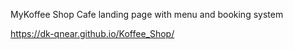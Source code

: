 MyKoffee Shop
Cafe landing page with menu and booking system


https://dk-qnear.github.io/Koffee_Shop/
